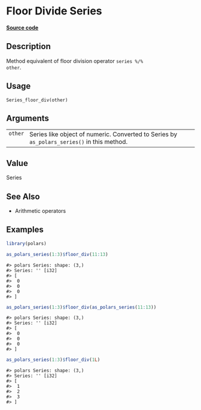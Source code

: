 

# Floor Divide Series

[**Source code**](https://github.com/pola-rs/r-polars/tree/741f9cd2614b3302a4d033bcae447425e1b91191/R/series__series.R#L428)

## Description

Method equivalent of floor division operator <code>series %/%
other</code>.

## Usage

<pre><code class='language-R'>Series_floor_div(other)
</code></pre>

## Arguments

<table>
<tr>
<td style="white-space: nowrap; font-family: monospace; vertical-align: top">
<code id="Series_floor_div_:_other">other</code>
</td>
<td>
Series like object of numeric. Converted to Series by
<code>as_polars_series()</code> in this method.
</td>
</tr>
</table>

## Value

Series

## See Also

<ul>
<li>

Arithmetic operators

</li>
</ul>

## Examples

``` r
library(polars)

as_polars_series(1:3)$floor_div(11:13)
```

    #> polars Series: shape: (3,)
    #> Series: '' [i32]
    #> [
    #>  0
    #>  0
    #>  0
    #> ]

``` r
as_polars_series(1:3)$floor_div(as_polars_series(11:13))
```

    #> polars Series: shape: (3,)
    #> Series: '' [i32]
    #> [
    #>  0
    #>  0
    #>  0
    #> ]

``` r
as_polars_series(1:3)$floor_div(1L)
```

    #> polars Series: shape: (3,)
    #> Series: '' [i32]
    #> [
    #>  1
    #>  2
    #>  3
    #> ]
